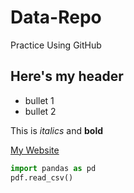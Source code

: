# Data-Repo
Practice Using GitHub

## Here's my header

* bullet 1
* bullet 2

This is *italics* and **bold**

[My Website](httpL//dataschool.io)

```python
import pandas as pd
pdf.read_csv()
```

